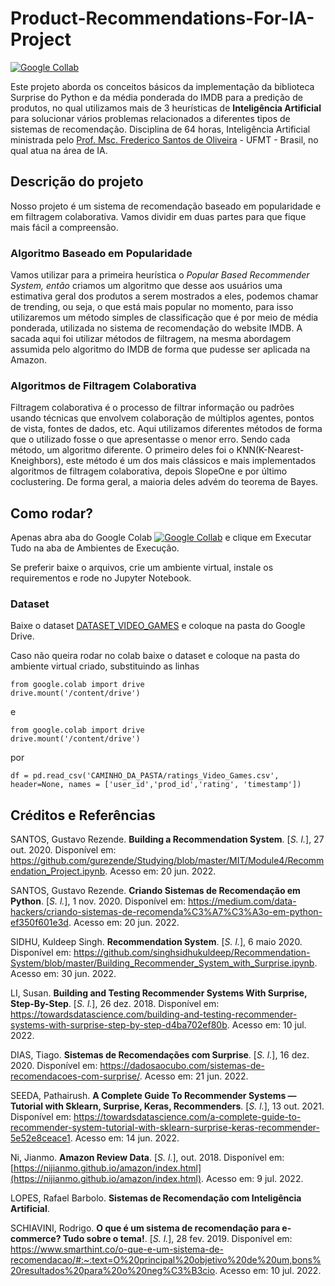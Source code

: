 # Product-Recommendations-For-IA-Project

[![Google Collab](https://colab.research.google.com/assets/colab-badge.svg)](https://colab.research.google.com/github/Sir20PiR/Product-Recommendation-For-IA-Project/blob/main/Sistema_de_Recomenda%C3%A7%C3%A3o.ipynb)

Este projeto aborda os conceitos básicos da implementação da biblioteca Surprise do Python e da média ponderada do IMDB para a predição de produtos, no qual utilizamos mais de 3 heurísticas de **Inteligência Artificial** para solucionar vários problemas relacionados a diferentes tipos de sistemas de recomendação. Disciplina de 64 horas, Inteligência Artificial ministrada pelo [Prof. Msc. Frederico Santos de Oliveira](https://github.com/freds0) - UFMT - Brasil, no qual atua na área de IA.
## Descrição do projeto

Nosso projeto é um sistema de recomendação baseado em popularidade e em filtragem colaborativa. Vamos dividir em duas partes para que fique mais fácil a compreensão.

###  Algoritmo Baseado em Popularidade

Vamos utilizar para a primeira heurística o _Popular Based       Recommender System, então_ criamos um algoritmo que desse aos       usuários uma estimativa geral dos produtos a serem mostrados a eles, podemos chamar de trending, ou seja, o que está mais popular no      momento, para isso utilizaremos um método simples de classificação   que é por meio de média ponderada, utilizada no sistema de       recomendação do website IMDB. A sacada aqui foi utilizar métodos de  filtragem, na mesma abordagem assumida pelo algoritmo do IMDB de     forma que pudesse ser aplicada na Amazon.

### Algoritmos de Filtragem Colaborativa
Filtragem colaborativa é o processo de filtrar informação ou padrões usando técnicas que envolvem colaboração de múltiplos agentes, pontos de vista, fontes de dados, etc.
Aqui utilizamos diferentes métodos de forma que o utilizado fosse o que apresentasse o menor erro. Sendo cada método, um algoritmo diferente. 
O primeiro deles foi o KNN(K-Nearest-Kneighbors), este método é um dos mais clássicos e mais implementados algoritmos de filtragem colaborativa, depois SlopeOne e por último coclustering. De forma geral, a maioria deles advém do teorema de Bayes.

## Como rodar?
Apenas abra aba do Google Colab [![Google Collab](https://colab.research.google.com/assets/colab-badge.svg)](https://colab.research.google.com/github/Sir20PiR/Product-Recommendation-For-IA-Project/blob/main/Sistema_de_Recomenda%C3%A7%C3%A3o.ipynb) e clique em Executar Tudo na aba de Ambientes de Execução.


Se preferir baixe o arquivos, crie um ambiente virtual, instale os requirementos e rode no Jupyter Notebook.
###  Dataset
Baixe o dataset [DATASET_VIDEO_GAMES](http://deepyeti.ucsd.edu/jianmo/amazon/categoryFilesSmall/Video_Games.csv) e coloque na pasta do Google Drive.


Caso não queira rodar no colab baixe o dataset e coloque na pasta do ambiente virtual criado, substituindo as linhas
```
from google.colab import drive
drive.mount('/content/drive')
```
e
```
from google.colab import drive
drive.mount('/content/drive')
```
por
```
df = pd.read_csv('CAMINHO_DA_PASTA/ratings_Video_Games.csv', header=None, names = ['user_id','prod_id','rating', 'timestamp'])
```
## Créditos e Referências
SANTOS, Gustavo Rezende. **Building a Recommendation System**. [_S. l._], 27 out. 2020. Disponível em: https://github.com/gurezende/Studying/blob/master/MIT/Module4/Recommendation_Project.ipynb. Acesso em: 20 jun. 2022.

SANTOS, Gustavo Rezende. **Criando Sistemas de Recomendação em Python**. [_S. l._], 1 nov. 2020. Disponível em: https://medium.com/data-hackers/criando-sistemas-de-recomenda%C3%A7%C3%A3o-em-python-ef350f601e3d. Acesso em: 20 jun. 2022.

SIDHU, Kuldeep Singh. **Recommendation System**. [_S. l._], 6 maio 2020. Disponível em: https://github.com/singhsidhukuldeep/Recommendation-System/blob/master/Building_Recommender_System_with_Surprise.ipynb. Acesso em: 30 jun. 2022.

LI, Susan. **Building and Testing Recommender Systems With Surprise, Step-By-Step**. [_S. l._], 26 dez. 2018. Disponível em: https://towardsdatascience.com/building-and-testing-recommender-systems-with-surprise-step-by-step-d4ba702ef80b. Acesso em: 10 jul. 2022.

DIAS, Tiago. **Sistemas de Recomendações com Surprise**. [_S. l._], 16 dez. 2020. Disponível em: https://dadosaocubo.com/sistemas-de-recomendacoes-com-surprise/. Acesso em: 21 jun. 2022.

SEEDA, Pathairush. **A Complete Guide To Recommender Systems — Tutorial with Sklearn, Surprise, Keras, Recommenders**. [_S. l._], 13 out. 2021. Disponível em: https://towardsdatascience.com/a-complete-guide-to-recommender-system-tutorial-with-sklearn-surprise-keras-recommender-5e52e8ceace1. Acesso em: 14 jun. 2022.

Ni, Jianmo. **Amazon Review Data**. [_S. l._], out. 2018. Disponível em: [https://nijianmo.github.io/amazon/index.html](https://nijianmo.github.io/amazon/index.html). Acesso em: 9 jul. 2022.

LOPES, Rafael Barbolo. **Sistemas de Recomendação com Inteligência Artificial**.

SCHIAVINI, Rodrigo. **O que é um sistema de recomendação para e-commerce? Tudo sobre o tema!**. [_S. l._], 28 fev. 2019. Disponível em: https://www.smarthint.co/o-que-e-um-sistema-de-recomendacao/#:~:text=O%20principal%20objetivo%20de%20um,bons%20resultados%20para%20o%20neg%C3%B3cio. Acesso em: 10 jul. 2022.
